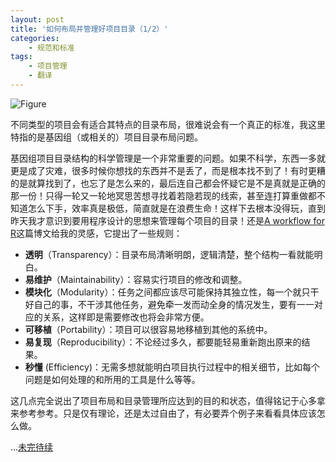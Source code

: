 ```yaml
---
layout: post
title: '如何布局并管理好项目目录（1/2）'
categories:
    - 规范和标准
tags:
    - 项目管理
    - 翻译
---
```


![Figure](http://blog-fungenomics-com.qiniudn.com/st.post.2015-01-13-Fig1-1.png)

不同类型的项目会有适合其特点的目录布局，很难说会有一个真正的标准，我这里特指的是基因组（或相关的）项目目录布局问题。

基因组项目目录结构的科学管理是一个非常重要的问题。如果不科学，东西一多就更是成了灾难，很多时候你想找的东西并不是丢了，而是根本找不到了！有时更糟的是就算找到了，也忘了是怎么来的，最后连自己都会怀疑它是不是真就是正确的那一份！只得一轮又一轮地冥思苦想寻找着若隐若现的线索，甚至连打算重做都不知道怎么下手，效率真是极低，简直就是在浪费生命！这样下去根本没得玩，直到昨天我才意识到要用程序设计的思想来管理每个项目的目录！还是[A workflow for R](http://blog.revolutionanalytics.com/2010/10/a-workflow-for-r.html)这篇博文给我的灵感，它提出了一些规则：

* __透明__（Transparency）：目录布局清晰明朗，逻辑清楚，整个结构一看就能明白。    
* __易维护__（Maintainability）：容易实行项目的修改和调整。           
* __模块化__（Modularity）：任务之间都应该尽可能保持其独立性，每一个就只干好自己的事，不干涉其他任务，避免牵一发而动全身的情况发生，要有一一对应的关系，这样即是需要修改也将会非常方便。     
* __可移植__（Portability）：项目可以很容易地移植到其他的系统中。     
* __易复现__（Reproducibility）：不论经过多久，都要能轻易重新跑出原来的结果。     
* __秒懂__ (Efficiency)：无需多想就能明白项目执行过程中的相关细节，比如每个问题是如何处理的和所用的工具是什么等等。

这几点完全说出了项目布局和目录管理所应达到的目的和状态，值得铭记于心多拿来参考参考。只是仅有理论，还是太过自由了，有必要弄个例子来看看具体应该怎么做。

...[未完待续]()



